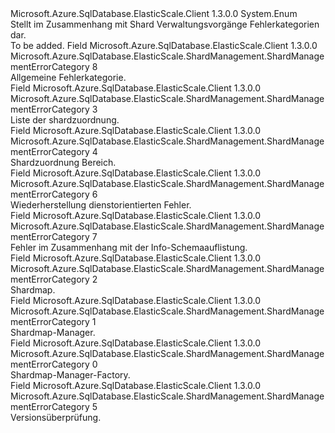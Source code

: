 <Type Name="ShardManagementErrorCategory" FullName="Microsoft.Azure.SqlDatabase.ElasticScale.ShardManagement.ShardManagementErrorCategory">
  <TypeSignature Language="C#" Value="public enum ShardManagementErrorCategory" />
  <TypeSignature Language="ILAsm" Value=".class public auto ansi sealed ShardManagementErrorCategory extends System.Enum" />
  <TypeSignature Language="DocId" Value="T:Microsoft.Azure.SqlDatabase.ElasticScale.ShardManagement.ShardManagementErrorCategory" />
  <TypeSignature Language="VB.NET" Value="Public Enum ShardManagementErrorCategory" />
  <TypeSignature Language="F#" Value="type ShardManagementErrorCategory = " />
  <AssemblyInfo>
    <AssemblyName>Microsoft.Azure.SqlDatabase.ElasticScale.Client</AssemblyName>
    <AssemblyVersion>1.3.0.0</AssemblyVersion>
  </AssemblyInfo>
  <Base>
    <BaseTypeName>System.Enum</BaseTypeName>
  </Base>
  <Docs>
    <summary>
            Stellt im Zusammenhang mit Shard Verwaltungsvorgänge Fehlerkategorien dar.
            </summary>
    <remarks>To be added.</remarks>
  </Docs>
  <Members>
    <Member MemberName="General">
      <MemberSignature Language="C#" Value="General" />
      <MemberSignature Language="ILAsm" Value=".field public static literal valuetype Microsoft.Azure.SqlDatabase.ElasticScale.ShardManagement.ShardManagementErrorCategory General = int32(8)" />
      <MemberSignature Language="DocId" Value="F:Microsoft.Azure.SqlDatabase.ElasticScale.ShardManagement.ShardManagementErrorCategory.General" />
      <MemberSignature Language="VB.NET" Value="General" />
      <MemberSignature Language="F#" Value="General = 8" Usage="Microsoft.Azure.SqlDatabase.ElasticScale.ShardManagement.ShardManagementErrorCategory.General" />
      <MemberType>Field</MemberType>
      <AssemblyInfo>
        <AssemblyName>Microsoft.Azure.SqlDatabase.ElasticScale.Client</AssemblyName>
        <AssemblyVersion>1.3.0.0</AssemblyVersion>
      </AssemblyInfo>
      <ReturnValue>
        <ReturnType>Microsoft.Azure.SqlDatabase.ElasticScale.ShardManagement.ShardManagementErrorCategory</ReturnType>
      </ReturnValue>
      <MemberValue>8</MemberValue>
      <Docs>
        <summary>
            Allgemeine Fehlerkategorie.
            </summary>
      </Docs>
    </Member>
    <Member MemberName="ListShardMap">
      <MemberSignature Language="C#" Value="ListShardMap" />
      <MemberSignature Language="ILAsm" Value=".field public static literal valuetype Microsoft.Azure.SqlDatabase.ElasticScale.ShardManagement.ShardManagementErrorCategory ListShardMap = int32(3)" />
      <MemberSignature Language="DocId" Value="F:Microsoft.Azure.SqlDatabase.ElasticScale.ShardManagement.ShardManagementErrorCategory.ListShardMap" />
      <MemberSignature Language="VB.NET" Value="ListShardMap" />
      <MemberSignature Language="F#" Value="ListShardMap = 3" Usage="Microsoft.Azure.SqlDatabase.ElasticScale.ShardManagement.ShardManagementErrorCategory.ListShardMap" />
      <MemberType>Field</MemberType>
      <AssemblyInfo>
        <AssemblyName>Microsoft.Azure.SqlDatabase.ElasticScale.Client</AssemblyName>
        <AssemblyVersion>1.3.0.0</AssemblyVersion>
      </AssemblyInfo>
      <ReturnValue>
        <ReturnType>Microsoft.Azure.SqlDatabase.ElasticScale.ShardManagement.ShardManagementErrorCategory</ReturnType>
      </ReturnValue>
      <MemberValue>3</MemberValue>
      <Docs>
        <summary>
            Liste der shardzuordnung.
            </summary>
      </Docs>
    </Member>
    <Member MemberName="RangeShardMap">
      <MemberSignature Language="C#" Value="RangeShardMap" />
      <MemberSignature Language="ILAsm" Value=".field public static literal valuetype Microsoft.Azure.SqlDatabase.ElasticScale.ShardManagement.ShardManagementErrorCategory RangeShardMap = int32(4)" />
      <MemberSignature Language="DocId" Value="F:Microsoft.Azure.SqlDatabase.ElasticScale.ShardManagement.ShardManagementErrorCategory.RangeShardMap" />
      <MemberSignature Language="VB.NET" Value="RangeShardMap" />
      <MemberSignature Language="F#" Value="RangeShardMap = 4" Usage="Microsoft.Azure.SqlDatabase.ElasticScale.ShardManagement.ShardManagementErrorCategory.RangeShardMap" />
      <MemberType>Field</MemberType>
      <AssemblyInfo>
        <AssemblyName>Microsoft.Azure.SqlDatabase.ElasticScale.Client</AssemblyName>
        <AssemblyVersion>1.3.0.0</AssemblyVersion>
      </AssemblyInfo>
      <ReturnValue>
        <ReturnType>Microsoft.Azure.SqlDatabase.ElasticScale.ShardManagement.ShardManagementErrorCategory</ReturnType>
      </ReturnValue>
      <MemberValue>4</MemberValue>
      <Docs>
        <summary>
            Shardzuordnung Bereich.
            </summary>
      </Docs>
    </Member>
    <Member MemberName="Recovery">
      <MemberSignature Language="C#" Value="Recovery" />
      <MemberSignature Language="ILAsm" Value=".field public static literal valuetype Microsoft.Azure.SqlDatabase.ElasticScale.ShardManagement.ShardManagementErrorCategory Recovery = int32(6)" />
      <MemberSignature Language="DocId" Value="F:Microsoft.Azure.SqlDatabase.ElasticScale.ShardManagement.ShardManagementErrorCategory.Recovery" />
      <MemberSignature Language="VB.NET" Value="Recovery" />
      <MemberSignature Language="F#" Value="Recovery = 6" Usage="Microsoft.Azure.SqlDatabase.ElasticScale.ShardManagement.ShardManagementErrorCategory.Recovery" />
      <MemberType>Field</MemberType>
      <AssemblyInfo>
        <AssemblyName>Microsoft.Azure.SqlDatabase.ElasticScale.Client</AssemblyName>
        <AssemblyVersion>1.3.0.0</AssemblyVersion>
      </AssemblyInfo>
      <ReturnValue>
        <ReturnType>Microsoft.Azure.SqlDatabase.ElasticScale.ShardManagement.ShardManagementErrorCategory</ReturnType>
      </ReturnValue>
      <MemberValue>6</MemberValue>
      <Docs>
        <summary>
            Wiederherstellung dienstorientierten Fehler.
            </summary>
      </Docs>
    </Member>
    <Member MemberName="SchemaInfoCollection">
      <MemberSignature Language="C#" Value="SchemaInfoCollection" />
      <MemberSignature Language="ILAsm" Value=".field public static literal valuetype Microsoft.Azure.SqlDatabase.ElasticScale.ShardManagement.ShardManagementErrorCategory SchemaInfoCollection = int32(7)" />
      <MemberSignature Language="DocId" Value="F:Microsoft.Azure.SqlDatabase.ElasticScale.ShardManagement.ShardManagementErrorCategory.SchemaInfoCollection" />
      <MemberSignature Language="VB.NET" Value="SchemaInfoCollection" />
      <MemberSignature Language="F#" Value="SchemaInfoCollection = 7" Usage="Microsoft.Azure.SqlDatabase.ElasticScale.ShardManagement.ShardManagementErrorCategory.SchemaInfoCollection" />
      <MemberType>Field</MemberType>
      <AssemblyInfo>
        <AssemblyName>Microsoft.Azure.SqlDatabase.ElasticScale.Client</AssemblyName>
        <AssemblyVersion>1.3.0.0</AssemblyVersion>
      </AssemblyInfo>
      <ReturnValue>
        <ReturnType>Microsoft.Azure.SqlDatabase.ElasticScale.ShardManagement.ShardManagementErrorCategory</ReturnType>
      </ReturnValue>
      <MemberValue>7</MemberValue>
      <Docs>
        <summary>
            Fehler im Zusammenhang mit der Info-Schemaauflistung.
            </summary>
      </Docs>
    </Member>
    <Member MemberName="ShardMap">
      <MemberSignature Language="C#" Value="ShardMap" />
      <MemberSignature Language="ILAsm" Value=".field public static literal valuetype Microsoft.Azure.SqlDatabase.ElasticScale.ShardManagement.ShardManagementErrorCategory ShardMap = int32(2)" />
      <MemberSignature Language="DocId" Value="F:Microsoft.Azure.SqlDatabase.ElasticScale.ShardManagement.ShardManagementErrorCategory.ShardMap" />
      <MemberSignature Language="VB.NET" Value="ShardMap" />
      <MemberSignature Language="F#" Value="ShardMap = 2" Usage="Microsoft.Azure.SqlDatabase.ElasticScale.ShardManagement.ShardManagementErrorCategory.ShardMap" />
      <MemberType>Field</MemberType>
      <AssemblyInfo>
        <AssemblyName>Microsoft.Azure.SqlDatabase.ElasticScale.Client</AssemblyName>
        <AssemblyVersion>1.3.0.0</AssemblyVersion>
      </AssemblyInfo>
      <ReturnValue>
        <ReturnType>Microsoft.Azure.SqlDatabase.ElasticScale.ShardManagement.ShardManagementErrorCategory</ReturnType>
      </ReturnValue>
      <MemberValue>2</MemberValue>
      <Docs>
        <summary>
            Shardmap.
            </summary>
      </Docs>
    </Member>
    <Member MemberName="ShardMapManager">
      <MemberSignature Language="C#" Value="ShardMapManager" />
      <MemberSignature Language="ILAsm" Value=".field public static literal valuetype Microsoft.Azure.SqlDatabase.ElasticScale.ShardManagement.ShardManagementErrorCategory ShardMapManager = int32(1)" />
      <MemberSignature Language="DocId" Value="F:Microsoft.Azure.SqlDatabase.ElasticScale.ShardManagement.ShardManagementErrorCategory.ShardMapManager" />
      <MemberSignature Language="VB.NET" Value="ShardMapManager" />
      <MemberSignature Language="F#" Value="ShardMapManager = 1" Usage="Microsoft.Azure.SqlDatabase.ElasticScale.ShardManagement.ShardManagementErrorCategory.ShardMapManager" />
      <MemberType>Field</MemberType>
      <AssemblyInfo>
        <AssemblyName>Microsoft.Azure.SqlDatabase.ElasticScale.Client</AssemblyName>
        <AssemblyVersion>1.3.0.0</AssemblyVersion>
      </AssemblyInfo>
      <ReturnValue>
        <ReturnType>Microsoft.Azure.SqlDatabase.ElasticScale.ShardManagement.ShardManagementErrorCategory</ReturnType>
      </ReturnValue>
      <MemberValue>1</MemberValue>
      <Docs>
        <summary>
            Shardmap-Manager.
            </summary>
      </Docs>
    </Member>
    <Member MemberName="ShardMapManagerFactory">
      <MemberSignature Language="C#" Value="ShardMapManagerFactory" />
      <MemberSignature Language="ILAsm" Value=".field public static literal valuetype Microsoft.Azure.SqlDatabase.ElasticScale.ShardManagement.ShardManagementErrorCategory ShardMapManagerFactory = int32(0)" />
      <MemberSignature Language="DocId" Value="F:Microsoft.Azure.SqlDatabase.ElasticScale.ShardManagement.ShardManagementErrorCategory.ShardMapManagerFactory" />
      <MemberSignature Language="VB.NET" Value="ShardMapManagerFactory" />
      <MemberSignature Language="F#" Value="ShardMapManagerFactory = 0" Usage="Microsoft.Azure.SqlDatabase.ElasticScale.ShardManagement.ShardManagementErrorCategory.ShardMapManagerFactory" />
      <MemberType>Field</MemberType>
      <AssemblyInfo>
        <AssemblyName>Microsoft.Azure.SqlDatabase.ElasticScale.Client</AssemblyName>
        <AssemblyVersion>1.3.0.0</AssemblyVersion>
      </AssemblyInfo>
      <ReturnValue>
        <ReturnType>Microsoft.Azure.SqlDatabase.ElasticScale.ShardManagement.ShardManagementErrorCategory</ReturnType>
      </ReturnValue>
      <MemberValue>0</MemberValue>
      <Docs>
        <summary>
            Shardmap-Manager-Factory.
            </summary>
      </Docs>
    </Member>
    <Member MemberName="Validation">
      <MemberSignature Language="C#" Value="Validation" />
      <MemberSignature Language="ILAsm" Value=".field public static literal valuetype Microsoft.Azure.SqlDatabase.ElasticScale.ShardManagement.ShardManagementErrorCategory Validation = int32(5)" />
      <MemberSignature Language="DocId" Value="F:Microsoft.Azure.SqlDatabase.ElasticScale.ShardManagement.ShardManagementErrorCategory.Validation" />
      <MemberSignature Language="VB.NET" Value="Validation" />
      <MemberSignature Language="F#" Value="Validation = 5" Usage="Microsoft.Azure.SqlDatabase.ElasticScale.ShardManagement.ShardManagementErrorCategory.Validation" />
      <MemberType>Field</MemberType>
      <AssemblyInfo>
        <AssemblyName>Microsoft.Azure.SqlDatabase.ElasticScale.Client</AssemblyName>
        <AssemblyVersion>1.3.0.0</AssemblyVersion>
      </AssemblyInfo>
      <ReturnValue>
        <ReturnType>Microsoft.Azure.SqlDatabase.ElasticScale.ShardManagement.ShardManagementErrorCategory</ReturnType>
      </ReturnValue>
      <MemberValue>5</MemberValue>
      <Docs>
        <summary>
            Versionsüberprüfung.
            </summary>
      </Docs>
    </Member>
  </Members>
</Type>